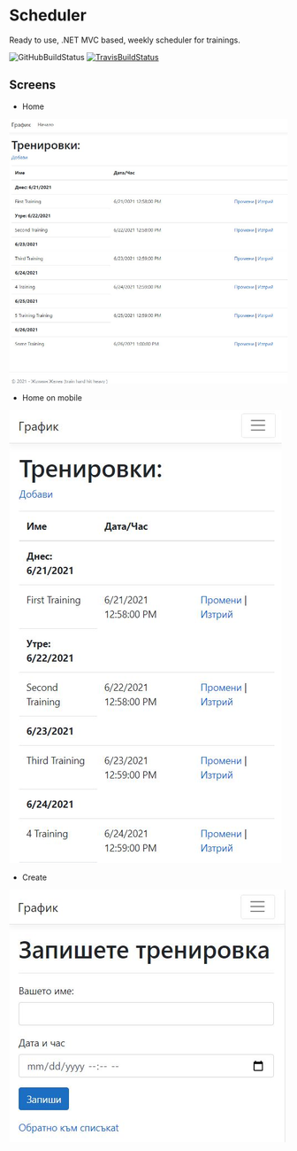 # Scheduler

Ready to use, .NET MVC based, weekly scheduler for trainings.

![GitHubBuildStatus](https://github.com/profjordanov/scheduler/actions/workflows/main.yml/badge.svg)
[![TravisBuildStatus](https://travis-ci.com/profjordanov/scheduler.svg?branch=main)](https://travis-ci.com/profjordanov/scheduler)

## Screens

- Home

![home-screeen](./Scheduler.Docs/Home.JPG)

- Home on mobile

![Home-on-phone](./Scheduler.Docs/Home-on-phone.JPG)

- Create

![create](./Scheduler.Docs/create.JPG)
